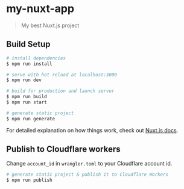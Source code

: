 # my-nuxt-app

> My best Nuxt.js project

## Build Setup

``` bash
# install dependencies
$ npm run install

# serve with hot reload at localhost:3000
$ npm run dev

# build for production and launch server
$ npm run build
$ npm run start

# generate static project
$ npm run generate
```

For detailed explanation on how things work, check out [Nuxt.js docs](https://nuxtjs.org).

## Publish to Cloudflare workers

Change `account_id` in `wrangler.toml` to your Cloudflare account id.

``` bash
# generate static project & publish it to Cloudflare Workers
$ npm run publish
```

